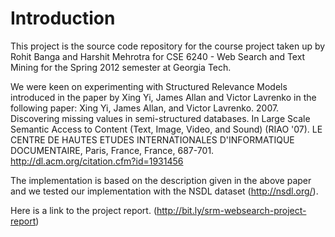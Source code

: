# Introduction #

This project is the source code repository for the course project taken up by Rohit Banga and Harshit Mehrotra for CSE 6240 - Web Search and Text Mining for the Spring 2012 semester at Georgia Tech.

We were keen on experimenting with Structured Relevance Models introduced in the paper by Xing Yi, James Allan and Victor Lavrenko in the following paper:
Xing Yi, James Allan, and Victor Lavrenko. 2007. Discovering missing values in semi-structured databases. In Large Scale Semantic Access to Content (Text, Image, Video, and Sound) (RIAO '07). LE CENTRE DE HAUTES ETUDES INTERNATIONALES D'INFORMATIQUE DOCUMENTAIRE, Paris, France, France, 687-701. http://dl.acm.org/citation.cfm?id=1931456

The implementation is based on the description given in the above paper and we tested our implementation with the NSDL dataset (http://nsdl.org/).

Here is a link to the project report. (http://bit.ly/srm-websearch-project-report)